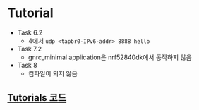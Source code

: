 
# Tutorial

* Task 6.2
  * 4에서 `udp <tapbr0-IPv6-addr> 8888 hello`
* Task 7.2
  * gnrc_minimal application은 nrf52840dk에서 동작하지 않음
* Task 8
  * 컴파일이 되지 않음


## [Tutorials 코드](Tutorials/)
